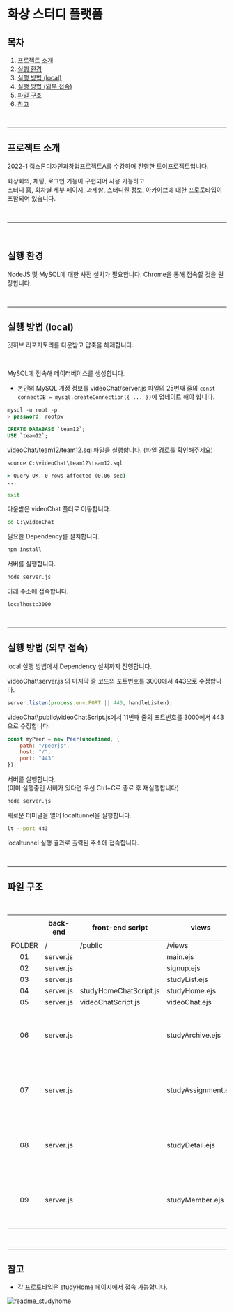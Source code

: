 # 화상 스터디 플랫폼

## 목차
1. [프로젝트 소개](#프로젝트-소개) <br>
1. [실행 환경](#실행-환경)<br>
1. [실행 방법 (local)](#실행-방법-local)<br>
1. [실행 방법 (외부 접속)](#실행-방법-외부-접속)<br>
1. [파일 구조](#파일-구조)
1. [참고](#참고)


<br>

---

## 프로젝트 소개

2022-1 캡스톤디자인과창업프로젝트A를 수강하며 진행한 토이프로젝트입니다.

화상회의, 채팅, 로그인 기능이 구현되어 사용 가능하고 <br>
스터디 홈, 회차별 세부 페이지, 과제함, 스터디원 정보, 아카이브에 대한 프로토타입이 포함되어 있습니다. 

<br>

---

<br>

## 실행 환경
NodeJS 및 MySQL에 대한 사전 설치가 필요합니다.
Chrome을 통해 접속할 것을 권장합니다.

<br>

---

## 실행 방법 (local)

깃허브 리포지토리를 다운받고 압축을 해제합니다. 

<br>

MySQL에 접속해 데이터베이스를 생성합니다.
* 본인의 MySQL 계정 정보를 videoChat/server.js 파일의 25번째 줄의 `const connectDB = mysql.createConnection({ ... })`에 업데이트 해야 합니다.
```sql
mysql -u root -p
> password: rootpw

CREATE DATABASE `team12`;
USE `team12`;
```

videoChat/team12/team12.sql 파일을 실행합니다. (파일 경로를 확인해주세요)
```cmd
source C:\videoChat\team12\team12.sql

> Query OK, 0 rows affected (0.06 sec)
...

exit
```

다운받은 videoChat 폴더로 이동합니다.
```cmd
cd C:\videoChat
```

필요한 Dependency를 설치합니다.
```cmd
npm install
```

서버를 실행합니다.
```cmd
node server.js
```

아래 주소에 접속합니다. 
```cmd
localhost:3000
```

<br>

---

## 실행 방법 (외부 접속)

local 실행 방법에서 Dependency 설치까지 진행합니다.

videoChat\server.js 의 마지막 줄 코드의 포트번호를 3000에서 443으로 수정합니다.
```js
server.listen(process.env.PORT || 443, handleListen);
```

videoChat\public\videoChatScript.js에서 11번째 줄의 포트번호를 3000에서 443으로 수정합니다.
```js
const myPeer = new Peer(undefined, {
    path: "/peerjs",
    host: "/",
    port: "443"
});
```

서버를 실행합니다. <br>
(이미 실행중인 서버가 있다면 우선 Ctrl+C로 종료 후 재실행합니다)
```cmd
node server.js
```

새로운 터미널을 열어 localtunnel을 실행합니다.
```cmd
lt --port 443
```

localtunnel 실행 결과로 출력된 주소에 접속합니다. 

<br>

---

## 파일 구조 
<br>

|   |**back-end**|**front-end script**|**views**      |**비고**|
|:-:|------------|--------------------|---------------|--------|
|FOLDER|/        |/public             |/views         |        |
|01 |server.js   |                    |main.ejs       |        |
|02 |server.js   |                    |signup.ejs     |        |
|03 |server.js   |                    |studyList.ejs  |        |
|04 |server.js   |studyHomeChatScript.js|studyHome.ejs|        |
|05 |server.js   |videoChatScript.js|videoChat.ejs    |        |
|06 |server.js   |                    |studyArchive.ejs     |프로토타입|
|07 |server.js   |                    |studyAssignment.ejs  |프로토타입|
|08 |server.js   |                    |studyDetail.ejs      |프로토타입|
|09 |server.js   |                    |studyMember.ejs      |프로토타입|


<br>

---

## 참고

- 각 프로토타입은 studyHome 페이지에서 접속 가능합니다.

![readme_studyhome](https://user-images.githubusercontent.com/71037606/206397176-a9c7e415-03df-4110-a879-fba5d2d75d43.jpg)
